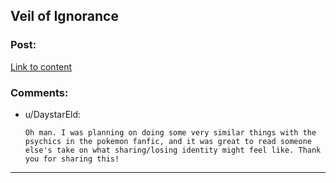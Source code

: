 ## Veil of Ignorance

### Post:

[Link to content](http://www.davidbarrkirtley.com/veilofignorancebydavidbarrkirtley.html)

### Comments:

- u/DaystarEld:
  ```
  Oh man. I was planning on doing some very similar things with the psychics in the pokemon fanfic, and it was great to read someone else's take on what sharing/losing identity might feel like. Thank you for sharing this!
  ```

---

